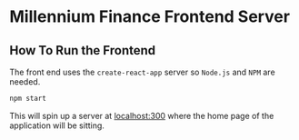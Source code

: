 # Millennium Finance Frontend Server

## How To Run the Frontend
The front end uses the `create-react-app` server so `Node.js` and `NPM` are needed.
```bash
npm start
```
This will spin up a server at [localhost:300](http://localhost:3000/) where the home page of the application will be
sitting.
